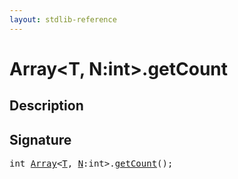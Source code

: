 ```yaml
---
layout: stdlib-reference
---
```


# Array\<T, N:int\>\.getCount

## Description





## Signature 

<pre>
<span class="code_keyword">int</span> <a href="../types/array-0/index.html" class="code_type">Array</a>&lt;<a href="../types/array-0/index.html#typeparam-T" class="code_type">T</a>, <a href="../types/array-0/index.html#decl-N" class="code_var">N</a>:<span class="code_keyword">int</span>&gt;.<a href="getcount-3.html">getCount</a>();

</pre>

